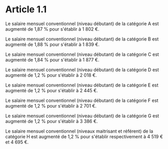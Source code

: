 # Article 1.1

Le salaire mensuel conventionnel (niveau débutant) de la catégorie A est augmenté de 1,87 % pour s'établir à 1 802 €.

Le salaire mensuel conventionnel (niveau débutant) de la catégorie B est augmenté de 1,88 % pour s'établir à 1 839 €.

Le salaire mensuel conventionnel (niveau débutant) de la catégorie C est augmenté de 1,84 % pour s'établir à 1 877 €.

Le salaire mensuel conventionnel (niveau débutant) de la catégorie D est augmenté de 1,2 % pour s'établir à 2 018 €.

Le salaire mensuel conventionnel (niveau débutant) de la catégorie E est augmenté de 1,2 % pour s'établir à 2 445 €.

Le salaire mensuel conventionnel (niveau débutant) de la catégorie F est augmenté de 1,2 % pour s'établir à 2 701 €.

Le salaire mensuel conventionnel (niveau débutant) de la catégorie G est augmenté de 1,2 % pour s'établir à 3 386 €.

Le salaire mensuel conventionnel (niveaux maitrisant et référent) de la catégorie H est augmenté de 1,2 % pour s'établir respectivement à 4 519 € et 4 695 €.

